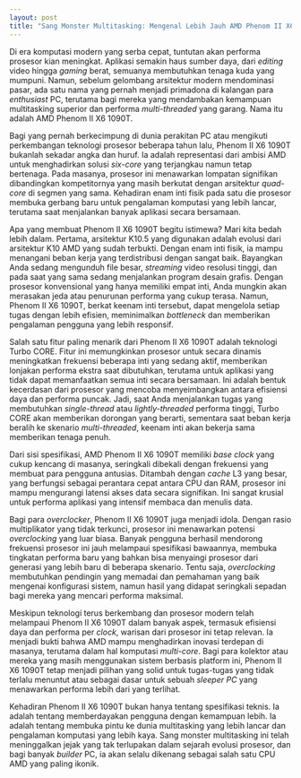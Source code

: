 ```yaml
---
layout: post
title: "Sang Monster Multitasking: Mengenal Lebih Jauh AMD Phenom II X6 1090T"
---
```


Di era komputasi modern yang serba cepat, tuntutan akan performa prosesor kian meningkat. Aplikasi semakin haus sumber daya, dari *editing* video hingga *gaming* berat, semuanya membutuhkan tenaga kuda yang mumpuni. Namun, sebelum gelombang arsitektur modern mendominasi pasar, ada satu nama yang pernah menjadi primadona di kalangan para *enthusiast* PC, terutama bagi mereka yang mendambakan kemampuan multitasking superior dan performa *multi-threaded* yang garang. Nama itu adalah AMD Phenom II X6 1090T.

Bagi yang pernah berkecimpung di dunia perakitan PC atau mengikuti perkembangan teknologi prosesor beberapa tahun lalu, Phenom II X6 1090T bukanlah sekadar angka dan huruf. Ia adalah representasi dari ambisi AMD untuk menghadirkan solusi *six-core* yang terjangkau namun tetap bertenaga. Pada masanya, prosesor ini menawarkan lompatan signifikan dibandingkan kompetitornya yang masih berkutat dengan arsitektur *quad-core* di segmen yang sama. Kehadiran enam inti fisik pada satu die prosesor membuka gerbang baru untuk pengalaman komputasi yang lebih lancar, terutama saat menjalankan banyak aplikasi secara bersamaan.

Apa yang membuat Phenom II X6 1090T begitu istimewa? Mari kita bedah lebih dalam. Pertama, arsitektur K10.5 yang digunakan adalah evolusi dari arsitektur K10 AMD yang sudah terbukti. Dengan enam inti fisik, ia mampu menangani beban kerja yang terdistribusi dengan sangat baik. Bayangkan Anda sedang mengunduh file besar, *streaming* video resolusi tinggi, dan pada saat yang sama sedang menjalankan program desain grafis. Dengan prosesor konvensional yang hanya memiliki empat inti, Anda mungkin akan merasakan jeda atau penurunan performa yang cukup terasa. Namun, Phenom II X6 1090T, berkat keenam inti tersebut, dapat mengelola setiap tugas dengan lebih efisien, meminimalkan *bottleneck* dan memberikan pengalaman pengguna yang lebih responsif.

Salah satu fitur paling menarik dari Phenom II X6 1090T adalah teknologi Turbo CORE. Fitur ini memungkinkan prosesor untuk secara dinamis meningkatkan frekuensi beberapa inti yang sedang aktif, memberikan lonjakan performa ekstra saat dibutuhkan, terutama untuk aplikasi yang tidak dapat memanfaatkan semua inti secara bersamaan. Ini adalah bentuk kecerdasan dari prosesor yang mencoba menyeimbangkan antara efisiensi daya dan performa puncak. Jadi, saat Anda menjalankan tugas yang membutuhkan *single-thread* atau *lightly-threaded* performa tinggi, Turbo CORE akan memberikan dorongan yang berarti, sementara saat beban kerja beralih ke skenario *multi-threaded*, keenam inti akan bekerja sama memberikan tenaga penuh.

Dari sisi spesifikasi, AMD Phenom II X6 1090T memiliki *base clock* yang cukup kencang di masanya, seringkali dibekali dengan frekuensi yang membuat para pengguna antusias. Ditambah dengan *cache* L3 yang besar, yang berfungsi sebagai perantara cepat antara CPU dan RAM, prosesor ini mampu mengurangi latensi akses data secara signifikan. Ini sangat krusial untuk performa aplikasi yang intensif membaca dan menulis data.

Bagi para *overclocker*, Phenom II X6 1090T juga menjadi idola. Dengan rasio multiplikator yang tidak terkunci, prosesor ini menawarkan potensi *overclocking* yang luar biasa. Banyak pengguna berhasil mendorong frekuensi prosesor ini jauh melampaui spesifikasi bawaannya, membuka tingkatan performa baru yang bahkan bisa menyaingi prosesor dari generasi yang lebih baru di beberapa skenario. Tentu saja, *overclocking* membutuhkan pendingin yang memadai dan pemahaman yang baik mengenai konfigurasi sistem, namun hasil yang didapat seringkali sepadan bagi mereka yang mencari performa maksimal.

Meskipun teknologi terus berkembang dan prosesor modern telah melampaui Phenom II X6 1090T dalam banyak aspek, termasuk efisiensi daya dan performa per *clock*, warisan dari prosesor ini tetap relevan. Ia menjadi bukti bahwa AMD mampu menghadirkan inovasi terdepan di masanya, terutama dalam hal komputasi *multi-core*. Bagi para kolektor atau mereka yang masih menggunakan sistem berbasis platform ini, Phenom II X6 1090T tetap menjadi pilihan yang solid untuk tugas-tugas yang tidak terlalu menuntut atau sebagai dasar untuk sebuah *sleeper PC* yang menawarkan performa lebih dari yang terlihat.

Kehadiran Phenom II X6 1090T bukan hanya tentang spesifikasi teknis. Ia adalah tentang memberdayakan pengguna dengan kemampuan lebih. Ia adalah tentang membuka pintu ke dunia multitasking yang lebih lancar dan pengalaman komputasi yang lebih kaya. Sang monster multitasking ini telah meninggalkan jejak yang tak terlupakan dalam sejarah evolusi prosesor, dan bagi banyak *builder* PC, ia akan selalu dikenang sebagai salah satu CPU AMD yang paling ikonik.
